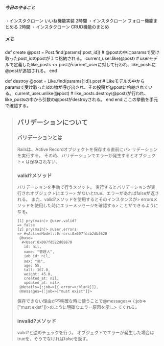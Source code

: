 ##### 今日のやること
・インスタクローン いいね機能実装  2時間
・インスタクローン フォロー機能まとめる 2時間
・インスタクローン CRUD機能のまとめ

##### メモ

  def create
    @post = Post.find(params[:post_id])
    # @postの中にparamsで受け取ったpost_idのpostが１つ格納される。
    current_user.like(@post)
    # userモデルで定義したlike_posts << postがcurrent_userに対して行われ、like_postsに@postが追加される。
  end

  def destroy
    @post = Like.find(params[:id]).post
    # Likeモデルの中からparamsで受け取ったidの物が呼び出され、その投稿が@postに格納されている。
    current_user.unlike(@post)
    # like_posts.destroy(@post)が行われ、like_postsの中から引数の@postがdestroyされる。
  end
end
ここの挙動を手元で確認する。


> ## バリデーションについて
> ### バリデーションとは
> Railsは、Active Recordオブジェクトを保存する直前にバ> リデーションを実行する。
> その時、バリデーションでエラーが発生するとオブジェクト> は保存されない。
> 
> ### valid?メソッド
> バリデーションを手動で行うメソッド。
> 実行するとバリデーションが実行されオブジェクトにエラー> がないとtrue、エラーがあればfalseが返される。
> また、valid?メソッドを使用するとそのインスタンスが> errorsメソッドを使用した時にエラーメッセージを確認する> ことができるようになる。
> ```
> [1] pry(main)> @user.valid?
> => false
> [2] pry(main)> @user.errors
> => #<ActiveModel::Errors:0x007fdcb2db3620
>  @base=
>   #<User:0x007fd522d08870
>    id: nil,
>    name: "管理人",
>    job_id: nil,
>    sex: "男",
>    age: 55,
>    tall: 167.0,
>    weight: 45.0,
>    created_at: nil,
>    updated_at: nil>,
>  @details={:job=>[{:error=>:blank}]},
>  @messages={:job=>["must exist"]}>
> ```
> 保存できない理由が不明確な時に使うことで@messages=> {:job=>["must exist"]}>のように明確なエラー原因を示し> てくれる。
> 
> ### invalid?メソッド
> valid?と逆のチェックを行う。
> オブジェクトでエラーが発生した場合はtrueを、そうでなければfalseを返す。


